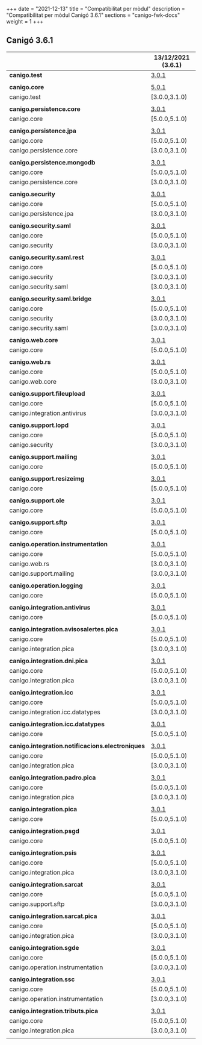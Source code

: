 +++
date        = "2021-12-13"
title       = "Compatibilitat per mòdul"
description = "Compatibilitat per mòdul Canigó 3.6.1"
sections    = "canigo-fwk-docs"
weight      = 1
+++

## Canigó 3.6.1

|                                                   		| 13/12/2021 (3.6.1)																														|
|---------------------------------------------------		|------------------																															|
| **canigo.test**                                   		| [3.0.1](/plataformes/canigo/documentacio-llibreries/canigo.test/3.0.1/)  							|
|                                                   		|               																																|
| **canigo.core**                                   		| [5.0.1](/plataformes/canigo/documentacio-llibreries/canigo.core/5.0.1/)  							|
| canigo.test                                       		| [3.0.0,3.1.0)  			|
|                                                   		|               																																|
| **canigo.persistence.core**                        		| [3.0.1](/plataformes/canigo/documentacio-llibreries/canigo.persistence.core/3.0.1/) |
| canigo.core                                       		| [5.0.0,5.1.0)  																																|
|                                                   		|               																																|
| **canigo.persistence.jpa**                         		| [3.0.1](/plataformes/canigo/documentacio-llibreries/canigo.persistence.jpa/3.0.1/)		|
| canigo.core                                       		| [5.0.0,5.1.0)  																																|
| canigo.persistence.core                           		| [3.0.0,3.1.0)  																																|
|                                                   		|               																																|
| **canigo.persistence.mongodb**                     		| [3.0.1](/plataformes/canigo/documentacio-llibreries/canigo.persistence.mongodb/3.0.1/) |
| canigo.core                                       		| [5.0.0,5.1.0)  																																|
| canigo.persistence.core                           		| [3.0.0,3.1.0)  																																|
|                                                   		|               																																|
| **canigo.security**                                		| [3.0.1](/plataformes/canigo/documentacio-llibreries/canigo.security/3.0.1/) |
| canigo.core                                       		| [5.0.0,5.1.0)  																																|
| canigo.persistence.jpa                             		| [3.0.0,3.1.0)  																																|
|                                                   		|               																																|
| **canigo.security.saml**                           		| [3.0.1](/plataformes/canigo/documentacio-llibreries/canigo.security.saml/3.0.1/) |
| canigo.core                                       		| [5.0.0,5.1.0)  																																|
| canigo.security                                   		| [3.0.0,3.1.0) 																																|
|                                                   		|               																																|
| **canigo.security.saml.rest**                      		| [3.0.1](/plataformes/canigo/documentacio-llibreries/canigo.security.saml.rest/3.0.1/) |
| canigo.core                                       		| [5.0.0,5.1.0)  																																|
| canigo.security                                   		| [3.0.0,3.1.0) 																																|
| canigo.security.saml                               		| [3.0.0,3.1.0) 																																|
|                                                   		|               																																|
| **canigo.security.saml.bridge**                    		| [3.0.1](/plataformes/canigo/documentacio-llibreries/canigo.security.saml.bridge/3.0.1/) |
| canigo.core                                       		| [5.0.0,5.1.0)  																																|
| canigo.security                                   		| [3.0.0,3.1.0) 																																|
| canigo.security.saml                               		| [3.0.0,3.1.0) 																																|
|                                                   		|               																																|
| **canigo.web.core**                                		| [3.0.1](/plataformes/canigo/documentacio-llibreries/canigo.web.core/3.0.1/) |
| canigo.core                                       		| [5.0.0,5.1.0)  																																|
|                                                   		|               																																|
| **canigo.web.rs**                                  		| [3.0.1](/plataformes/canigo/documentacio-llibreries/canigo.web.rs/3.0.1/) |
| canigo.core                                       		| [5.0.0,5.1.0)  																																|
| canigo.web.core                                   		| [3.0.0,3.1.0) 																																|
|                                                   		|               																																	|
| **canigo.support.fileupload**                      		| [3.0.1](/plataformes/canigo/documentacio-llibreries/canigo.support.fileupload/3.0.1/) |
| canigo.core                                       		| [5.0.0,5.1.0)  																																|
| canigo.integration.antivirus                      		| [3.0.0,3.1.0) 																																|
|                                                   		|               																																|
| **canigo.support.lopd**                            		| [3.0.1](/plataformes/canigo/documentacio-llibreries/canigo.support.lopd/3.0.1/) |
| canigo.core                                       		| [5.0.0,5.1.0)  																																|
| canigo.security                                   		| [3.0.0,3.1.0) 																																|
|                                                   		|               																																|
| **canigo.support.mailing**                         		| [3.0.1](/plataformes/canigo/documentacio-llibreries/canigo.support.mailing/3.0.1/) |
| canigo.core                                       		| [5.0.0,5.1.0)  																																|
|                                                   		|               																																|
| **canigo.support.resizeimg**                         	| [3.0.1](/plataformes/canigo/documentacio-llibreries/canigo.support.resizeimg/3.0.1/) |
| canigo.core                                       		| [5.0.0,5.1.0)  																																|
|                                                   		|               																																|
| **canigo.support.ole**                             		| [3.0.1](/plataformes/canigo/documentacio-llibreries/canigo.support.ole/3.0.1/) |
| canigo.core                                       		| [5.0.0,5.1.0)  																																|
|                                                   		|               																																|
| **canigo.support.sftp**                            		| [3.0.1](/plataformes/canigo/documentacio-llibreries/canigo.support.sftp/3.0.1/) |
| canigo.core                                       		| [5.0.0,5.1.0)  																																|
|                                                   		|               																																|
| **canigo.operation.instrumentation**               		| [3.0.1](/plataformes/canigo/documentacio-llibreries/canigo.operation.instrumentation/3.0.1/) |
| canigo.core                                       		| [5.0.0,5.1.0)  																																|
| canigo.web.rs                                   			| [3.0.0,3.1.0) 																																|
| canigo.support.mailing                           			| [3.0.0,3.1.0) 																																|
|                                                   		|               																																|
| **canigo.operation.logging**                       		| [3.0.1](/plataformes/canigo/documentacio-llibreries/canigo.operation.logging/3.0.1/) |
| canigo.core                                       		| [5.0.0,5.1.0)  																																|
|                                                   		|               																																|
| **canigo.integration.antivirus**                   		| [3.0.1](/plataformes/canigo/documentacio-llibreries/canigo.integration.antivirus/3.0.1/) |
| canigo.core                                       		| [5.0.0,5.1.0)  																																|
|                                                   		|               																																|
| **canigo.integration.avisosalertes.pica**          		| [3.0.1](/plataformes/canigo/documentacio-llibreries/canigo.integration.avisosalertes.pica/3.0.1/) |
| canigo.core                                       		| [5.0.0,5.1.0)  																																|
| canigo.integration.pica                           		| [3.0.0,3.1.0) 																																|
|                                                   		|               																																|
| **canigo.integration.dni.pica**                    		| [3.0.1](/plataformes/canigo/documentacio-llibreries/canigo.integration.dni.pica/3.0.1/) |
| canigo.core                                       		| [5.0.0,5.1.0)  																																|
| canigo.integration.pica                           		| [3.0.0,3.1.0) 																																|
|                                                   		|               																																|
| **canigo.integration.icc**                         		| [3.0.1](/plataformes/canigo/documentacio-llibreries/canigo.integration.icc/3.0.1/) |
| canigo.core                                       		| [5.0.0,5.1.0)  																																|
| canigo.integration.icc.datatypes                  		| [3.0.0,3.1.0)  																																|
|                                                   		|               																																|
| **canigo.integration.icc.datatypes**               		| [3.0.1](/plataformes/canigo/documentacio-llibreries/canigo.integration.icc.datatypes/3.0.1/) |
| canigo.core                                       		| [5.0.0,5.1.0)  																																|
|                                                   		|               																																|
| **canigo.integration.notificacions.electroniques** 		| [3.0.1](/plataformes/canigo/documentacio-llibreries/canigo.integration.notificacions.electroniques/3.0.1/) |
| canigo.core                                       		| [5.0.0,5.1.0)  																																|
| canigo.integration.pica                           		| [3.0.0,3.1.0) 																																|
|                                                   		|               																																|
| **canigo.integration.padro.pica**                  		| [3.0.1](/plataformes/canigo/documentacio-llibreries/canigo.integration.padro.pica/3.0.1/) |
| canigo.core                                       		| [5.0.0,5.1.0)  																																|
| canigo.integration.pica                           		| [3.0.0,3.1.0) 																																|
|                                                   		|               																																|
| **canigo.integration.pica**                        		| [3.0.1](/plataformes/canigo/documentacio-llibreries/canigo.integration.pica/3.0.1/) |
| canigo.core                                       		| [5.0.0,5.1.0)  																																|
|                                                   		|               																																|
| **canigo.integration.psgd**                        		| [3.0.1](/plataformes/canigo/documentacio-llibreries/canigo.integration.psgd/3.0.1/) |
| canigo.core                                       		| [5.0.0,5.1.0)  																																|
|                                                   		|               																																|
| **canigo.integration.psis**                        		| [3.0.1](/plataformes/canigo/documentacio-llibreries/canigo.integration.psis/3.0.1/) |
| canigo.core                                       		| [5.0.0,5.1.0)  																																|
| canigo.integration.pica                           		| [3.0.0,3.1.0) 																																|
|                                                   		|               																																|
| **canigo.integration.sarcat**                      		| [3.0.1](/plataformes/canigo/documentacio-llibreries/canigo.integration.sarcat/3.0.1/) |
| canigo.core                                       		| [5.0.0,5.1.0)  																																|
| canigo.support.sftp                               		| [3.0.0,3.1.0) 																																|
|                                                   		|               																																|
| **canigo.integration.sarcat.pica**                 		| [3.0.1](/plataformes/canigo/documentacio-llibreries/canigo.integration.sarcat.pica/3.0.1/) |
| canigo.core                                       		| [5.0.0,5.1.0)  																																|
| canigo.integration.pica                           		| [3.0.0,3.1.0) 																																|
|                                                   		|               																																|
| **canigo.integration.sgde**                        		| [3.0.1](/plataformes/canigo/documentacio-llibreries/canigo.integration.sgde/3.0.1/) |
| canigo.core                                       		| [5.0.0,5.1.0)  																																|
| canigo.operation.instrumentation                  		| [3.0.0,3.1.0) 																																|
|                                                   		|               																																|
| **canigo.integration.ssc**                         		| [3.0.1](/plataformes/canigo/documentacio-llibreries/canigo.integration.ssc/3.0.1/) |
| canigo.core                                       		| [5.0.0,5.1.0)  																																|
| canigo.operation.instrumentation                  		| [3.0.0,3.1.0) 																																|
|                                                   		|               																																|
| **canigo.integration.tributs.pica**                		| [3.0.1](/plataformes/canigo/documentacio-llibreries/canigo.integration.tributs.pica/3.0.1/) |
| canigo.core                                       		| [5.0.0,5.1.0)  																																|
| canigo.integration.pica                           		| [3.0.0,3.1.0) 																																|
|                                                   		|       |
